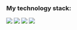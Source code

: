 ### My technology stack:

<img src="https://img.shields.io/badge/HTML-fdf4e3?style=for-the-badge&logo=HTML5&logoColor=#A52A2A"> <img src="https://img.shields.io/badge/CSS-1E90FF?style=for-the-badge&logo=CSS3&logoColor=FFFFE0"> <img src="https://img.shields.io/badge/Figma-9370DB?style=for-the-badge&logo=Figma&logoColor=F24E1E">  <img src="https://img.shields.io/badge/React-363636?style=for-the-badge&logo=React&logoColor=00BFFF">

